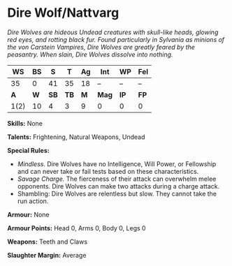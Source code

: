 # Dire Wolf/Nattvarg

_Dire Wolves are hideous Undead creatures with skull-like
 heads, glowing red eyes, and rotting black fur. Found
 particularly in Sylvania as minions of the von Carstein
 Vampires, Dire Wolves are greatly feared by the peasantry.
 When slain, Dire Wolves dissolve into nothing._

|**WS**|**BS**|**S**|**T**|**Ag**|**Int**|**WP**|**Fel**|
|--|--|-|-|--|---|--|---|
|35|0|41|35|18|–|–|–|
|**A**|**W**|**SB**|**TB**|**M**|**Mag**|**IP**|**FP**|
|1(2)|10|4|3|9|0|0|0|

**Skills:** None

**Talents:** Frightening, Natural Weapons, Undead

**Special Rules:**
* _Mindless._ Dire Wolves have no Intelligence, Will
Power, or Fellowship and can never take or fail tests
based on these characteristics.
* _Savage Charge._ The fierceness of their attack can
overwhelm melee opponents. Dire Wolves can make
two attacks during a charge attack.
* Shambling: Dire Wolves are relentless but slow. They
cannot take the run action.

**Armour:** None

**Armour Points:** Head 0, Arms 0, Body 0, Legs 0

**Weapons:** Teeth and Claws

**Slaughter Margin:** Average